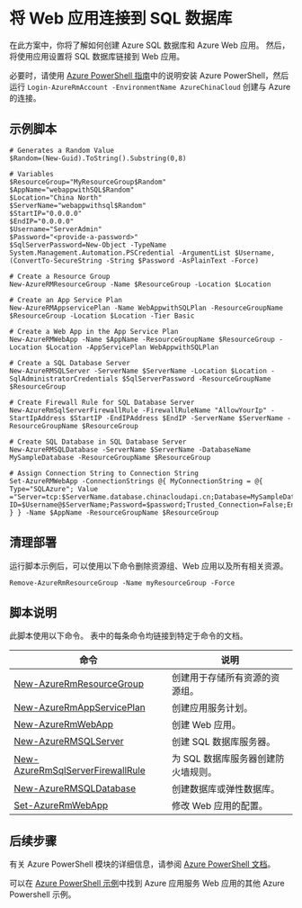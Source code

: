 <properties
    pageTitle="Azure PowerShell 脚本示例 - 将 Web 应用连接到 SQL 数据库 | Azure"
    description="Azure PowerShell 脚本示例 - 将 Web 应用连接到 SQL 数据库"
    services="app-service\web"
    documentationcenter=""
    author="syntaxc4"
    manager="erikre"
    editor=""
    tags="azure-service-management"
    translationtype="Human Translation" />
<tags
    ms.assetid="055440a9-fff1-49b2-b964-9c95b364e533"
    ms.service="app-service"
    ms.devlang="multiple"
    ms.topic="article"
    ms.tgt_pltfrm="na"
    ms.workload="web"
    ms.date="03/20/2017"
    wacn.date="04/24/2017"
    ms.author="cfowler"
    ms.sourcegitcommit="a114d832e9c5320e9a109c9020fcaa2f2fdd43a9"
    ms.openlocfilehash="d1513fad42e0f33c41f2043a42d42cda30d28648"
    ms.lasthandoff="04/14/2017" />

# <a name="connect-a-web-app-to-a-sql-database"></a>将 Web 应用连接到 SQL 数据库

在此方案中，你将了解如何创建 Azure SQL 数据库和 Azure Web 应用。 然后，将使用应用设置将 SQL 数据库链接到 Web 应用。

必要时，请使用 [Azure PowerShell 指南](https://docs.microsoft.com/zh-cn/powershell/azureps-cmdlets-docs/)中的说明安装 Azure PowerShell，然后运行 `Login-AzureRmAccount -EnvironmentName AzureChinaCloud` 创建与 Azure 的连接。

## <a name="sample-script"></a>示例脚本

    # Generates a Random Value
    $Random=(New-Guid).ToString().Substring(0,8)

    # Variables
    $ResourceGroup="MyResourceGroup$Random"
    $AppName="webappwithSQL$Random"
    $Location="China North"
    $ServerName="webappwithsql$Random"
    $StartIP="0.0.0.0"
    $EndIP="0.0.0.0"
    $Username="ServerAdmin"
    $Password="<provide-a-password>"
    $SqlServerPassword=New-Object -TypeName System.Management.Automation.PSCredential -ArgumentList $Username,(ConvertTo-SecureString -String $Password -AsPlainText -Force)

    # Create a Resource Group
    New-AzureRMResourceGroup -Name $ResourceGroup -Location $Location

    # Create an App Service Plan
    New-AzureRMAppservicePlan -Name WebAppwithSQLPlan -ResourceGroupName $ResourceGroup -Location $Location -Tier Basic

    # Create a Web App in the App Service Plan
    New-AzureRMWebApp -Name $AppName -ResourceGroupName $ResourceGroup -Location $Location -AppServicePlan WebAppwithSQLPlan

    # Create a SQL Database Server
    New-AzureRMSQLServer -ServerName $ServerName -Location $Location -SqlAdministratorCredentials $SqlServerPassword -ResourceGroupName $ResourceGroup

    # Create Firewall Rule for SQL Database Server
    New-AzureRmSqlServerFirewallRule -FirewallRuleName "AllowYourIp" -StartIpAddress $StartIP -EndIPAddress $EndIP -ServerName $ServerName -ResourceGroupName $ResourceGroup

    # Create SQL Database in SQL Database Server
    New-AzureRMSQLDatabase -ServerName $ServerName -DatabaseName MySampleDatabase -ResourceGroupName $ResourceGroup

    # Assign Connection String to Connection String 
    Set-AzureRMWebApp -ConnectionStrings @{ MyConnectionString = @{ Type="SQLAzure"; Value ="Server=tcp:$ServerName.database.chinacloudapi.cn;Database=MySampleDatabase;User ID=$Username@$ServerName;Password=$password;Trusted_Connection=False;Encrypt=True;" } } -Name $AppName -ResourceGroupName $ResourceGroup

## <a name="clean-up-deployment"></a>清理部署 

运行脚本示例后，可以使用以下命令删除资源组、Web 应用以及所有相关资源。

    Remove-AzureRmResourceGroup -Name myResourceGroup -Force

## <a name="script-explanation"></a>脚本说明

此脚本使用以下命令。 表中的每条命令均链接到特定于命令的文档。

| 命令 | 说明 |
|---|---|
| [New-AzureRmResourceGroup](https://docs.microsoft.com/zh-cn/powershell/resourcemanager/AzureRM.Resources/v3.5.0/new-azurermresourcegroup) | 创建用于存储所有资源的资源组。 |
| [New-AzureRmAppServicePlan](https://docs.microsoft.com/zh-cn/powershell/resourcemanager/azurerm.websites/v2.5.0/new-azurermappserviceplan) | 创建应用服务计划。 |
| [New-AzureRmWebApp](https://docs.microsoft.com/zh-cn/powershell/resourcemanager/azurerm.websites/v2.5.0/new-azurermwebapp) | 创建 Web 应用。 |
| [New-AzureRMSQLServer](https://docs.microsoft.com/zh-cn/powershell/resourcemanager/azurerm.sql/v2.5.0/new-azurermsqlserver) | 创建 SQL 数据库服务器。 |
| [New-AzureRmSqlServerFirewallRule](https://docs.microsoft.com/zh-cn/powershell/resourcemanager/azurerm.sql/v2.5.0/new-azurermsqlserverfirewallrule) | 为 SQL 数据库服务器创建防火墙规则。 |
| [New-AzureRMSQLDatabase](https://docs.microsoft.com/zh-cn/powershell/resourcemanager/azurerm.sql/v2.5.0/new-azurermsqldatabase) | 创建数据库或弹性数据库。 |
| [Set-AzureRmWebApp](https://docs.microsoft.com/zh-cn/powershell/resourcemanager/azurerm.websites/v2.5.0/set-azurermwebapp) | 修改 Web 应用的配置。 |

## <a name="next-steps"></a>后续步骤

有关 Azure PowerShell 模块的详细信息，请参阅 [Azure PowerShell 文档](https://docs.microsoft.com/zh-cn/powershell/azureps-cmdlets-docs/)。

可以在 [Azure PowerShell 示例](/documentation/articles/app-service-powershell-samples/)中找到 Azure 应用服务 Web 应用的其他 Azure Powershell 示例。